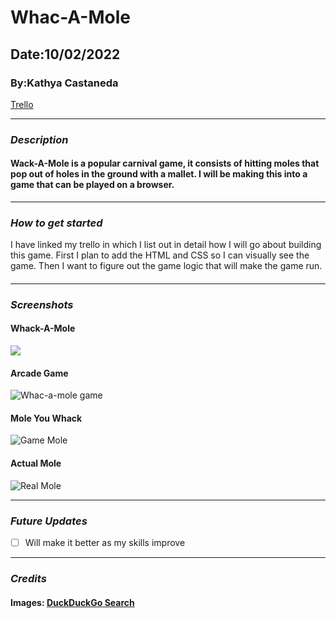 # **Whac-A-Mole**

## Date:10/02/2022

### By:Kathya Castaneda

[Trello](https://trello.com/b/cGPfrdop/whac-a-mole)

---

### **_Description_**

#### Wack-A-Mole is a popular carnival game, it consists of hitting moles that pop out of holes in the ground with a mallet. I will be making this into a game that can be played on a browser.

---

### **_How to get started_**

I have linked my trello in which I list out in detail how I will go about building this game. First I plan to add the HTML and CSS so I can visually see the game. Then I want to figure out the game logic that will make the game run.

####

---

### **_Screenshots_**

#### **Whack-A-Mole**

<img src="https://external-content.duckduckgo.com/iu/?u=http%3A%2F%2Fwww.duetsblog.com%2Ffiles%2F2012%2F06%2FWhackAMole.jpg&f=1&nofb=1&ipt=d77eda658a90945dd98db9334389180d7d558339157f29bb01ac8e09480c34cd&ipo=images"  />

#### **Arcade Game**

![Whac-a-mole game](https://external-content.duckduckgo.com/iu/?u=https%3A%2F%2F24sevenpro.com%2Fwp-content%2Fuploads%2F2017%2F05%2Fwhac-a-mole1.jpg&f=1&nofb=1&ipt=faacc1735354b1d2fff5e90c2651e831acdfcc6d6ec730198472df401511b455&ipo=images)

#### **Mole You Whack**

![Game Mole](https://external-content.duckduckgo.com/iu/?u=https%3A%2F%2Fwww.videoamusement.com%2Fwp-content%2Fuploads%2F2014%2F09%2FWhac-a-Mole-arcade-game-for-rent-with-Original-Mole-Head.jpg&f=1&nofb=1&ipt=8d46b06c80b89ce17a28bf3adde171b5f4952b6cd2e6e76ddaf2be99f2b95a93&ipo=images)

#### **Actual Mole**

![Real Mole](https://external-content.duckduckgo.com/iu/?u=https%3A%2F%2Ftse4.mm.bing.net%2Fth%3Fid%3DOIP.O79QVGnvZRL0sfglOCQavQHaEk%26pid%3DApi&f=1&ipt=664117bff2855ab8be325d171d7f3d5f282694be6a30d3ff3780ad5a501e8204&ipo=images)

---

### **_Future Updates_**

- [ ] Will make it better as my skills improve

---

### **_Credits_**

#### **Images**: [DuckDuckGo Search](https://duckduckgo.com/)
